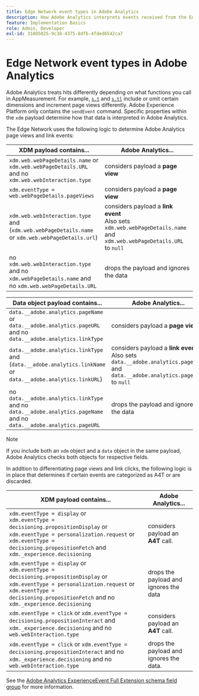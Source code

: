 ```yaml
---
title: Edge Network event types in Adobe Analytics
description: How Adobe Analytics interprets events received from the Edge Network.
feature: Implementation Basics
role: Admin, Developer
exl-id: 31085025-9c38-4375-8dfb-4fded6542ca7
---
```

# Edge Network event types in Adobe Analytics

Adobe Analytics treats hits differently depending on what functions you call in AppMeasurement. For example, [`s.t`](/help/implement/vars/functions/t-method.md) and [`s.tl`](/help/implement/vars/functions/tl-method.md) include or omit certain dimensions and increment page views differently. Adobe Experience Platform only contains the `sendEvent` command. Specific properties within the `xdm` payload determine how that data is interpreted in Adobe Analytics.

The Edge Network uses the following logic to determine Adobe Analytics page views and link events:

| XDM payload contains... | Adobe Analytics... |
|---|---|
| `xdm.web.webPageDetails.name` or `xdm.web.webPageDetails.URL` and no `xdm.web.webInteraction.type` | considers payload a **page view** |
| `xdm.eventType = web.webPageDetails.pageViews` | considers payload a **page view** |
| `xdm.web.webInteraction.type` and (`xdm.web.webPageDetails.name` or `xdm.web.webPageDetails.url`) | considers payload a **link event** <br/>Also sets `xdm.web.webPageDetails.name` and `xdm.web.webPageDetails.URL` to `null` |
| no `xdm.web.webInteraction.type` and no `xdm.webPageDetails.name` and no `xdm.web.webPageDetails.URL` | drops the payload and ignores the data |

| Data object payload contains... | Adobe Analytics... |
|---|---|
| `data.__adobe.analytics.pageName` or `data.__adobe.analytics.pageURL` and no `data.__adobe.analytics.linkType` | considers payload a **page view** |
| `data.__adobe.analytics.linkType` and (`data.__adobe.analytics.linkName` or `data.__adobe.analytics.linkURL`) | considers payload a **link event** <br/>Also sets `data.__adobe.analytics.pageName` and `data.__adobe.analytics.pageURL` to `null` |
| no `data.__adobe.analytics.linkType` and no `data.__adobe.analytics.pageName` and no `data.__adobe.analytics.pageURL` | drops the payload and ignores the data |

>[!NOTE]
>
>If you include both an `xdm` object and a `data` object in the same payload, Adobe Analytics checks both objects for respective fields.

In addition to differentiating page views and link clicks, the following logic is in place that determines if certain events are categorized as A4T or are discarded.

| XDM payload contains... | Adobe Analytics... |
|---|---|
| `xdm.eventType = display` or <br/>`xdm.eventType = decisioning.propositionDisplay` or <br/>`xdm.eventType = personalization.request` or <br/>`xdm.eventType = decisioning.propositionFetch` and `xdm._experience.decisioning` | considers payload an **A4T** call. |
| `xdm.eventType = display` or <br/>`xdm.eventType = decisioning.propositionDisplay` or <br/>`xdm.eventType = personalization.request` or <br/>`xdm.eventType = decisioning.propositionFetch` and no `xdm._experience.decisioning` | drops the payload and ignores the data |
| `xdm.eventType = click` or `xdm.eventType = decisioning.propositionInteract` and `xdm._experience.decisioning` and no `web.webInteraction.type` | considers payload an **A4T** call. |
| `xdm.eventType = click` or `xdm.eventType = decisioning.propositionInteract` and no `xdm._experience.decisioning` and no `web.webInteraction.type` | drops the payload and ignores the data. |

See the [Adobe Analytics ExperienceEvent Full Extension schema field group](https://experienceleague.adobe.com/en/docs/experience-platform/xdm/field-groups/event/analytics-full-extension) for more information.
